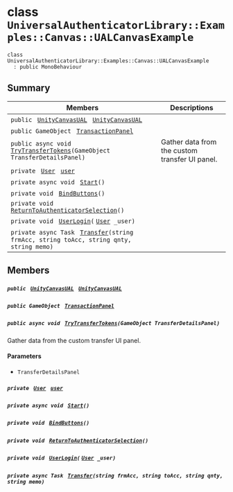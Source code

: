 # class `UniversalAuthenticatorLibrary::Examples::Canvas::UALCanvasExample` 

```
class UniversalAuthenticatorLibrary::Examples::Canvas::UALCanvasExample
  : public MonoBehaviour
```

## Summary

 Members                                | Descriptions                                
----------------------------------------|---------------------------------------------
`public ` [`UnityCanvasUAL`](UniversalAuthenticatorLibrary--Src--Canvas--UnityCanvasUAL.md)` ` [`UnityCanvasUAL`](#class_universal_authenticator_library_1_1_examples_1_1_canvas_1_1_u_a_l_canvas_example_1a80913e8bd8a266d2b35aac9812c7caf7) | 
`public GameObject ` [`TransactionPanel`](#class_universal_authenticator_library_1_1_examples_1_1_canvas_1_1_u_a_l_canvas_example_1a40c2058d3f65a869398ba6d24828071b) | 
`public async void ` [`TryTransferTokens`](#class_universal_authenticator_library_1_1_examples_1_1_canvas_1_1_u_a_l_canvas_example_1a6438f85911eb313073eca6ec1cc2d3fb)`(GameObject TransferDetailsPanel)` | Gather data from the custom transfer UI panel.
`private ` [`User`](UniversalAuthenticatorLibrary--User.md)` ` [`user`](#class_universal_authenticator_library_1_1_examples_1_1_canvas_1_1_u_a_l_canvas_example_1a7ffd636d88d39d8b4366d5423d352b0b) | 
`private async void ` [`Start`](#class_universal_authenticator_library_1_1_examples_1_1_canvas_1_1_u_a_l_canvas_example_1a5957aa0d15061f2c6b7145cca4139d83)`()` | 
`private void ` [`BindButtons`](#class_universal_authenticator_library_1_1_examples_1_1_canvas_1_1_u_a_l_canvas_example_1ac0a62408f7b64fe84a8a710e7119b60b)`()` | 
`private void ` [`ReturnToAuthenticatorSelection`](#class_universal_authenticator_library_1_1_examples_1_1_canvas_1_1_u_a_l_canvas_example_1a673d166cf5d64fbd7c0da1f932ec3f0a)`()` | 
`private void ` [`UserLogin`](#class_universal_authenticator_library_1_1_examples_1_1_canvas_1_1_u_a_l_canvas_example_1a163bfe7d532dad50f4c6a6be0179d2ab)`(` [`User`](UniversalAuthenticatorLibrary--User.md)` _user)` | 
`private async Task ` [`Transfer`](#class_universal_authenticator_library_1_1_examples_1_1_canvas_1_1_u_a_l_canvas_example_1a25397506d3153a001f7a7fa954d7b1f1)`(string frmAcc, string toAcc, string qnty, string memo)` | 

## Members

##### `public ` [`UnityCanvasUAL`](UniversalAuthenticatorLibrary--Src--Canvas--UnityCanvasUAL.md)` ` [`UnityCanvasUAL`](#class_universal_authenticator_library_1_1_examples_1_1_canvas_1_1_u_a_l_canvas_example_1a80913e8bd8a266d2b35aac9812c7caf7) 

##### `public GameObject ` [`TransactionPanel`](#class_universal_authenticator_library_1_1_examples_1_1_canvas_1_1_u_a_l_canvas_example_1a40c2058d3f65a869398ba6d24828071b) 

##### `public async void ` [`TryTransferTokens`](#class_universal_authenticator_library_1_1_examples_1_1_canvas_1_1_u_a_l_canvas_example_1a6438f85911eb313073eca6ec1cc2d3fb)`(GameObject TransferDetailsPanel)` 

Gather data from the custom transfer UI panel.

#### Parameters
* `TransferDetailsPanel`

##### `private ` [`User`](UniversalAuthenticatorLibrary--User.md)` ` [`user`](#class_universal_authenticator_library_1_1_examples_1_1_canvas_1_1_u_a_l_canvas_example_1a7ffd636d88d39d8b4366d5423d352b0b) 

##### `private async void ` [`Start`](#class_universal_authenticator_library_1_1_examples_1_1_canvas_1_1_u_a_l_canvas_example_1a5957aa0d15061f2c6b7145cca4139d83)`()` 

##### `private void ` [`BindButtons`](#class_universal_authenticator_library_1_1_examples_1_1_canvas_1_1_u_a_l_canvas_example_1ac0a62408f7b64fe84a8a710e7119b60b)`()` 

##### `private void ` [`ReturnToAuthenticatorSelection`](#class_universal_authenticator_library_1_1_examples_1_1_canvas_1_1_u_a_l_canvas_example_1a673d166cf5d64fbd7c0da1f932ec3f0a)`()` 

##### `private void ` [`UserLogin`](#class_universal_authenticator_library_1_1_examples_1_1_canvas_1_1_u_a_l_canvas_example_1a163bfe7d532dad50f4c6a6be0179d2ab)`(` [`User`](UniversalAuthenticatorLibrary--User.md)` _user)` 

##### `private async Task ` [`Transfer`](#class_universal_authenticator_library_1_1_examples_1_1_canvas_1_1_u_a_l_canvas_example_1a25397506d3153a001f7a7fa954d7b1f1)`(string frmAcc, string toAcc, string qnty, string memo)` 

